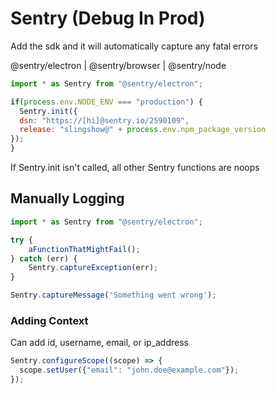# Sentry (Debug In Prod)

Add the sdk and it will automatically capture any fatal errors

@sentry/electron | @sentry/browser | @sentry/node

```js
import * as Sentry from "@sentry/electron";

if(process.env.NODE_ENV === "production") {
  Sentry.init({
  dsn: "https://[hi]@sentry.io/2590109",
  release: "slingshow@" + process.env.npm_package_version
});
}
```

If Sentry.init isn't called, all other Sentry functions are noops

## Manually Logging

```js
import * as Sentry from "@sentry/electron";

try {
    aFunctionThatMightFail();
} catch (err) {
    Sentry.captureException(err);
}

Sentry.captureMessage('Something went wrong');
```

### Adding Context

Can add id, username, email, or ip_address

```js
Sentry.configureScope((scope) => {
  scope.setUser({"email": "john.doe@example.com"});
});
```

